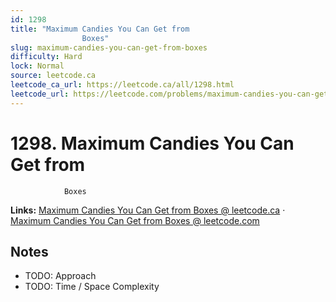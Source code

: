 ```yaml
--- 
id: 1298
title: "Maximum Candies You Can Get from
                Boxes"
slug: maximum-candies-you-can-get-from-boxes
difficulty: Hard
lock: Normal
source: leetcode.ca
leetcode_ca_url: https://leetcode.ca/all/1298.html
leetcode_url: https://leetcode.com/problems/maximum-candies-you-can-get-from-boxes/
---
```


# 1298. Maximum Candies You Can Get from
                Boxes

**Links:** [Maximum Candies You Can Get from
                Boxes @ leetcode.ca](https://leetcode.ca/all/1298.html) · [Maximum Candies You Can Get from
                Boxes @ leetcode.com](https://leetcode.com/problems/maximum-candies-you-can-get-from-boxes/)

## Notes
- TODO: Approach
- TODO: Time / Space Complexity
